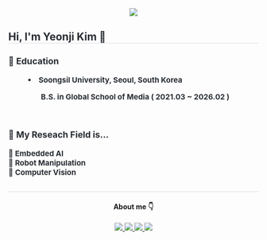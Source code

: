 <div align= "center">
    <img src="https://capsule-render.vercel.app/api?type=waving&color=0:ffb703,100:fb8509&height=240&text=KimYeonji%20&animation=&fontColor=000000&fontSize=70" />
    </div>
    <div style="text-align: left;"> 
    <h2 style="border-bottom: 1px solid #d8dee4; color: #282d33;"> Hi, I'm Yeonji Kim 🙌 </h2>  
    <div style="font-weight: 700; font-size: 15px; text-align: left; color: #282d33;"> <dt><h3>📖 Education</h3></dt></li><dd><li> <b>Soongsil University</b>, Seoul, South Korea </dd></li></li><ul>  </li><dd> <b>B.S.</b> in Global School of Media ( 2021.03 ~ 2026.02 ) </dd></li> </div> 
    </div>
      <br>
    <div style="font-weight: 700; font-size: 15px; text-align: left; color: #282d33;"> <dt><h3>🔬 My Reseach Field is... </h3></dt>🤖 Embedded AI <br> 🤖 Robot Manipulation  <br> 🤖 Computer Vision
    </div>
    <div style="text-align: center;">
  <h2 style="border-bottom: 1px solid #d8dee4; color: #282d33;">  </h2> 
      <div align= "center">  <h4> About me 👇 </h4> </div> 
    <div align= "center"> <a href=mailto:gimyeonji52@gmail.com> <img src="https://img.shields.io/badge/Gmail-EA4335?style=for-the-badge&logo=Gmail&logoColor=white&link=mailto:"> </a>
         <a href=https://stirring-talk-5c8.notion.site/ORB-446fda8035cd45b6ada3cea44b026e8a><img src="https://img.shields.io/badge/Notion-000000?style=for-the-badge&logo=Notion&logoColor=white&link="> </a><a href=www.linkedin.com/in/yeonji-kim-2002101101038817783><img src="https://img.shields.io/badge/linkedin-%230077B5.svg?style=for-the-badge&logo=linkedin&logoColor=white"> </a><a href=https://github.com/Kim-Yeon-Ji/Kim-Yeon-Ji/blob/main/Kim_YeonJi_CV.pdf><img src="https://img.shields.io/badge/CV-%23121011.svg?style=for-the-badge&logo=github&logoColor=white"> </a>
          </div>  <br> 
    <div align= "center">  </div> 
    </div>
    
    
